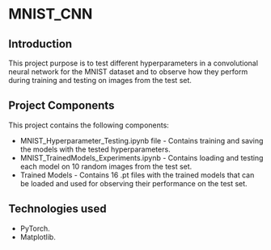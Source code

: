 # MNIST_CNN

## Introduction

This project purpose is to test different hyperparameters in a convolutional neural network for the MNIST dataset and to observe how they perform during training and testing on images from the test set.

## Project Components

This project contains the following components:
* MNIST_Hyperparameter_Testing.ipynb file - Contains training and saving the models with the tested hyperparameters.
* MNIST_TrainedModels_Experiments.ipynb - Contains loading and testing each model on 10 random images from the test set.
* Trained Models - Contains 16 .pt files with the trained models that can be loaded and used for observing their performance on the test set.

## Technologies used

* PyTorch.
* Matplotlib.
